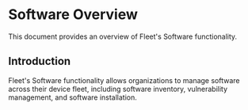 # Software Overview

This document provides an overview of Fleet's Software functionality.

## Introduction

Fleet's Software functionality allows organizations to manage software across their device fleet, including software inventory, vulnerability management, and software installation.
